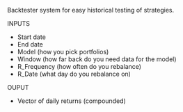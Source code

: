 Backtester system for easy historical testing of strategies.

INPUTS
- Start date
- End date
- Model (how you pick portfolios)
- Window (how far back do you need data for the model)
- R_Frequency (how often do you rebalance)
- R_Date (what day do you rebalance on)

OUPUT
- Vector of daily returns (compounded)